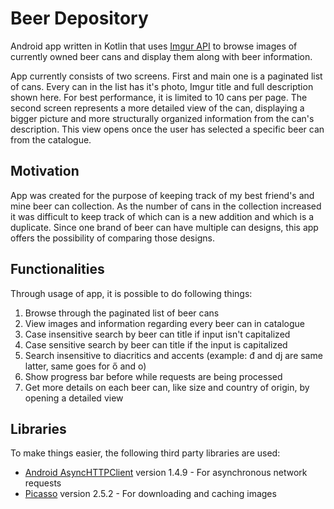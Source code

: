 # Beer Depository

Android app written in Kotlin that uses [Imgur API](https://apidocs.imgur.com/) to browse images of currently owned beer cans and display them along with beer information. 

App currently consists of two screens. First and main one is a paginated list of cans. Every can in the list has it's photo, Imgur title and full description shown here. For best performance, it is limited to 10 cans per page. The second screen represents a more detailed view of the can, displaying a bigger picture and more structurally organized information from the can's description. This view opens once the user has selected a specific beer can from the catalogue.

## Motivation

App was created for the purpose of keeping track of my best friend's and mine beer can collection. As the number of cans in the collection increased it was difficult to keep track of which can is a new addition and which is a duplicate. Since one brand of beer can have multiple can designs, this app offers the possibility of comparing those designs.

## Functionalities

Through usage of app, it is possible to do following things:

1. Browse through the paginated list of beer cans
2. View images and information regarding every beer can in catalogue
3. Case insensitive search by beer can title if input isn't capitalized
4. Case sensitive search by beer can title if the input is capitalized
5. Search insensitive to diacritics and accents (example: đ and dj are same latter, same goes for ő and o)
6. Show progress bar before while requests are being processed
7. Get more details on each beer can, like size and country of origin, by opening a detailed view


## Libraries

To make things easier, the following third party libraries are used:

 * [Android AsyncHTTPClient](http://loopj.com/android-async-http/) version 1.4.9 - For asynchronous network requests
 * [Picasso](http://square.github.io/picasso/) version 2.5.2 - For downloading and caching images
